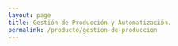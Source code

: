 ```yaml
---
layout: page
title: Gestión de Producción y Automatización.
permalink: /producto/gestion-de-produccion
---
```

